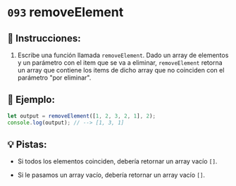 # `093` removeElement

## 📝 Instrucciones:

1. Escribe una función llamada `removeElement`. Dado un array de elementos y un parámetro con el item que se va a eliminar, `removeElement` retorna un array que contiene los items de dicho array que no coinciden con el parámetro "por eliminar".

## 📎 Ejemplo:

```js
let output = removeElement([1, 2, 3, 2, 1], 2);
console.log(output); // --> [1, 3, 1]
```

## 💡 Pistas:

+ Si todos los elementos coinciden, debería retornar un array vacío `[]`.

+ Si le pasamos un array vacío, debería retornar un array vacío `[]`.
